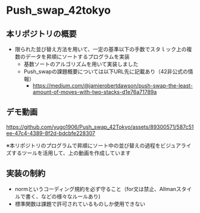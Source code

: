 # Push_swap_42tokyo
## 本リポジトリの概要
- 限られた並び替え方法を用いて、一定の基準以下の手数でスタｌック上の複数のデータを昇順にソートするプログラムを実装
  - 基数ソートのアルゴリズムを用いて実装しました
  - Push_swapの課題概要については以下URL先に記載あり（42非公式の情報）
    - https://medium.com/@jamierobertdawson/push-swap-the-least-amount-of-moves-with-two-stacks-d1e76a71789a
    
## デモ動画
https://github.com/yugo1906/Push_swap_42Tokyo/assets/89300571/587c51ee-47c4-4389-8f2d-bdcbfe228307

※本リポジトリのプログラムで昇順にソート中の並び替えの過程をビジュアライズするツールを活用して、上の動画を作成しています

## 実装の制約
- normというコーディング規約を必ず守ること（for文は禁止、Allmanスタイルで書く、などの様々なルールあり)
- 標準関数は課題で許可されているものしか使用できない
